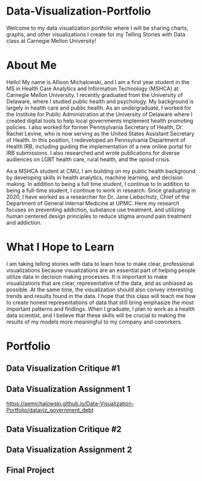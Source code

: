 # Data-Visualization-Portfolio

Welcome to my data visualization portfolio where I will be sharing charts, graphs, and other visualizations I create for my Telling Stories with Data class at Carnegie Mellon University!

# About Me

Hello! My name is Allison Michalowski, and I am a first year student in the MS in Health Care Analytics and Information Technology (MSHCA) at Carnegie Mellon University. I recently graduated from the University of Delaware, where I studied public health and psychology. My background is largely in health care and public health. As an undergraduate, I worked for the Institute for Public Administration at the University of Delaware where I created digital tools to help local governments implement health promoting policies. I also worked for former Pennsylvania Secretary of Health, Dr. Rachel Levine, who is now serving as the United States Assistant Secretary of Health. In this position, I redeveloped an Pennsylvania Department of Health IRB, including guiding the implementation of a new online portal for IRB submissions. I also researched and wrote publications for diverse audiences on LGBT health care, rural health, and the opioid crisis. 

As a MSHCA student at CMU, I am building on my public health background by developing skills in health analytics, machine learning, and decision making. In addition to being a full time student, I continue to In addition to being a full-time student, I continue to work in research. Since graduating in 2020, I have worked as a researcher for Dr. Jane Liebschutz, Chief of the Department of General Internal Medicine at UPMC. Here my research focuses on preventing addiction, substance use treatment, and utilizing human centered design principles to reduce stigma around pain treatment and addiction. 

# What I Hope to Learn

I am taking telling stories with data to learn how to make clear, professional visualizations because visualizations are an essential part of helping people utilize data in decision making processes. It is important to make visualizations that are clear, representative of the data, and as unbiased as possible. At the same time, the visualization should also convey interesting trends and results found in the data. I hope that this class will teach me how to create honest representations of data that still bring emphasize the most important patterns and findings. When I graduate, I plan to work as a health data scientist, and I believe that these skills will be crucial to making the results of my models more meaningful to my company and coworkers. 

# Portfolio

## Data Visualization Critique #1

## Data Visualization Assignment 1

https://aemichalowski.github.io/Data-Visualization-Portfolio/dataviz_government_debt

## Data Visualization Critique #2

## Data Visualization Assignment 2

## Final Project

